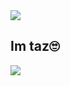 <a href="https://tazmyan.is-a.dev" target="_blank">
  <img align="center" src="https://cdn.discordapp.com/attachments/1137047995574145066/1160239290001932298/TAZ_BIO_SNIMKA_LOL.png"/>
</a>


<h2>
  <a>Im taz🙄</a>
</h2>



<a href="https://discord.com/users/982624823039647744" target="_blank">
  <img src="https://dcbadge.vercel.app/api/shield/982624823039647744">
</a>
